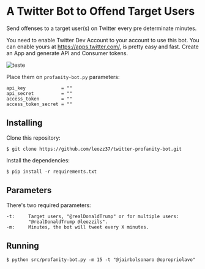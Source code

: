 # A Twitter Bot to Offend Target Users

Send offenses to a target user(s) on Twitter every pre determinate minutes. 

You need to enable Twitter Dev Account to your account to use this bot. You can enable yours at https://apps.twitter.com/, is pretty easy and fast. Create an App and generate API and Consumer tokens.

![teste](https://i.ibb.co/zxTKWPv/twitter-tokens.png)

Place them on `profanity-bot.py` parameters:

```
api_key             = ""
api_secret          = ""
access_token        = ""
access_token_secret = ""
```


## Installing

Clone this repository:

`$ git clone https://github.com/leozz37/twitter-profanity-bot.git`

Install the dependencies:

`$ pip install -r requirements.txt`

## Parameters

There's two required parameters:
```
-t:     Target users, "@realDonaldTrump" or for multiple users:
        "@realDonaldTrump @leozzils".
-m:     Minutes, the bot will tweet every X minutes.
```

## Running

`$ python src/profanity-bot.py -m 15 -t "@jairbolsonaro @opropriolavo"`
